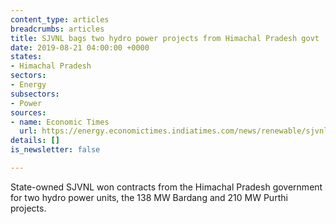 ```yaml
---
content_type: articles
breadcrumbs: articles
title: SJVNL bags two hydro power projects from Himachal Pradesh govt
date: 2019-08-21 04:00:00 +0000
states:
- Himachal Pradesh
sectors:
- Energy
subsectors:
- Power
sources:
- name: Economic Times
  url: https://energy.economictimes.indiatimes.com/news/renewable/sjvnl-bags-two-hydro-power-projects-from-himachal-pradesh-govt/70685146
details: []
is_newsletter: false

---
```

State-owned SJVNL won contracts from the Himachal Pradesh government for two hydro power units, the 138 MW Bardang and 210 MW Purthi projects.
